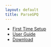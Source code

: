 ```yaml
---
layout: default
title: ParseGPQ
---
```


* [First Time Setup](FirstTimeSetup.md)
* [User Guide](UserGuide.md)
* [Download](Download.md)
